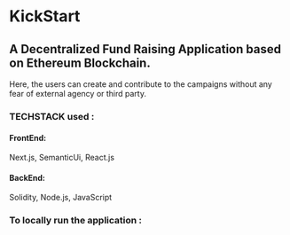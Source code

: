 # KickStart
## A Decentralized Fund Raising Application based on Ethereum Blockchain.

Here, the users can create and contribute to the campaigns without any fear of external agency or third party.


### TECHSTACK used : 

#### FrontEnd: 
Next.js, SemanticUi, React.js

#### BackEnd:
Solidity, Node.js, JavaScript

### To locally run the application :






